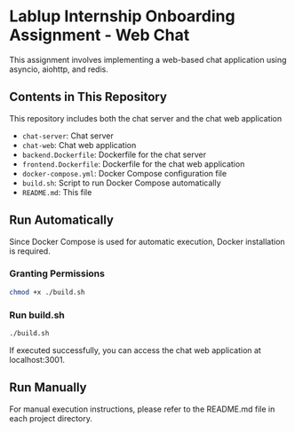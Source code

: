 # Lablup Internship Onboarding Assignment - Web Chat
This assignment involves implementing a web-based chat application using asyncio, aiohttp, and redis.
## Contents in This Repository
This repository includes both the chat server and the chat web application
* `chat-server`: Chat server
* `chat-web`: Chat web application
* `backend.Dockerfile`: Dockerfile for the chat server
* `frontend.Dockerfile`: Dockerfile for the chat web application
* `docker-compose.yml`: Docker Compose configuration file
* `build.sh`: Script to run Docker Compose automatically
* `README.md`: This file
## Run Automatically
Since Docker Compose is used for automatic execution, Docker installation is required.
### Granting Permissions
```bash
chmod +x ./build.sh
```
### Run build.sh
```bash
./build.sh
```
If executed successfully, you can access the chat web application at localhost:3001.
## Run Manually
For manual execution instructions, please refer to the README.md file in each project directory.
